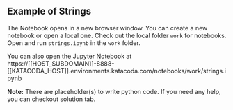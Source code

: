 ## Example of Strings
The Notebook opens in a new browser window. You can create a new notebook or open a local one. Check out the local folder `work` for notebooks. Open and run `strings.ipynb` in the `work` folder.

You can also open the Jupyter Notebook at https://[[HOST_SUBDOMAIN]]-8888-[[KATACODA_HOST]].environments.katacoda.com/notebooks/work/strings.ipynb

**Note:**
There are placeholder(s) to write python code. If you need any help, you can checkout solution tab.